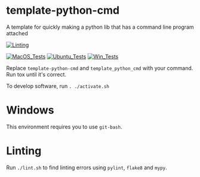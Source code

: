 # template-python-cmd
A template for quickly making a python lib that has a command line program attached

[![Linting](https://github.com/zackees/template-python-cmd/actions/workflows/lint.yml/badge.svg)](https://github.com/zackees/template-python-cmd/actions/workflows/lint.yml)

[![MacOS_Tests](https://github.com/zackees/template-python-cmd/actions/workflows/push_macos.yml/badge.svg)](https://github.com/zackees/template-python-cmd/actions/workflows/push_macos.yml)
[![Ubuntu_Tests](https://github.com/zackees/template-python-cmd/actions/workflows/push_ubuntu.yml/badge.svg)](https://github.com/zackees/template-python-cmd/actions/workflows/push_ubuntu.yml)
[![Win_Tests](https://github.com/zackees/template-python-cmd/actions/workflows/push_win.yml/badge.svg)](https://github.com/zackees/template-python-cmd/actions/workflows/push_win.yml)

Replace `template-python-cmd` and `template_python_cmd` with your command. Run tox until it's
correct.

To develop software, run `. ./activate.sh`

# Windows

This environment requires you to use `git-bash`.

# Linting

Run `./lint.sh` to find linting errors using `pylint`, `flake8` and `mypy`.
